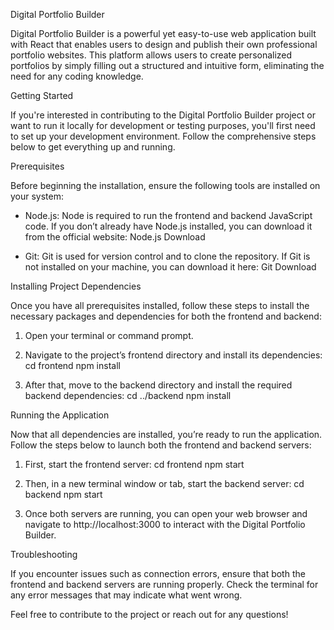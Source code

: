 Digital Portfolio Builder

Digital Portfolio Builder is a powerful yet easy-to-use web application built with React that enables users to design and publish their own professional portfolio websites. This platform allows users to create personalized portfolios by simply filling out a structured and intuitive form, eliminating the need for any coding knowledge.

Getting Started

If you're interested in contributing to the Digital Portfolio Builder project or want to run it locally for development or testing purposes, you'll first need to set up your development environment. Follow the comprehensive steps below to get everything up and running.

Prerequisites

Before beginning the installation, ensure the following tools are installed on your system:

- Node.js: 
  Node is required to run the frontend and backend JavaScript code. If you don’t already have Node.js installed, you can download it from the official website: Node.js Download

- Git: 
  Git is used for version control and to clone the repository. If Git is not installed on your machine, you can download it here: Git Download

Installing Project Dependencies

Once you have all prerequisites installed, follow these steps to install the necessary packages and dependencies for both the frontend and backend:

1. Open your terminal or command prompt.

2. Navigate to the project’s frontend directory and install its dependencies:
   cd frontend
   npm install

3. After that, move to the backend directory and install the required backend dependencies:
   cd ../backend
   npm install

Running the Application

Now that all dependencies are installed, you’re ready to run the application. Follow the steps below to launch both the frontend and backend servers:

1. First, start the frontend server:
   cd frontend
   npm start

2. Then, in a new terminal window or tab, start the backend server:
   cd backend
   npm start

3. Once both servers are running, you can open your web browser and navigate to http://localhost:3000 to interact with the Digital Portfolio Builder.

Troubleshooting

If you encounter issues such as connection errors, ensure that both the frontend and backend servers are running properly. Check the terminal for any error messages that may indicate what went wrong.

Feel free to contribute to the project or reach out for any questions!
